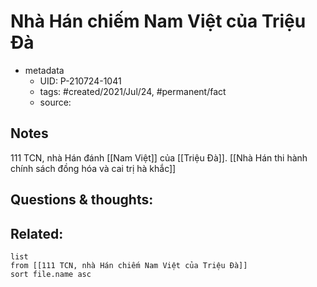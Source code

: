 # Nhà Hán chiếm Nam Việt của Triệu Đà

- metadata
	- UID: P-210724-1041
	- tags: #created/2021/Jul/24, #permanent/fact 
	- source: 

## Notes
111 TCN, nhà Hán đánh [[Nam Việt]] của [[Triệu Đà]]. [[Nhà Hán thi hành chính sách đồng hóa và cai trị hà khắc]]

## Questions & thoughts:

## Related:
```dataview
list
from [[111 TCN, nhà Hán chiếm Nam Việt của Triệu Đà]]
sort file.name asc
```

